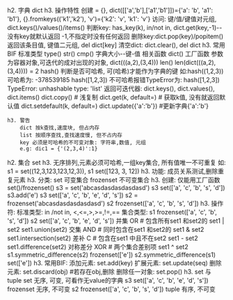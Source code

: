 h2. 字典 dict
    h3. 操作特性
        创建 = {}, 
            dict([['a','b'],['a1','b1']])={'a': 'b', 'a1': 'b1'}, {}.fromkeys(('k1','k2'), 'v')={'k2': 'v', 'k1': 'v'}
        访问: 键/值/键值对元组, dict.keys()/values()/items()
        判断key: has_key(k), in/not in, 
            dict.get(key,-1)--没有key就默认返回 -1,不指定时没有任何返回
        删除key:dict.pop(key)/popitem() 返回该条目值, 键值二元组, del dict[key]
        清空dict: dict.clear(), del dict
    h3. 常用BIF
        标准类型
            type()
            str()
            cmp()
            字典大小--键-值
        相关函数
            dict()  工厂函数
                参数为容器对象,可迭代的成对出现的对象, dict(((a,2),(3,4)))
            len()
                len(dict(((a,2),(3,4)))) = 2
            hash() 判断是否可哈希, 可(哈希)才能作为字典的键
            如:hash((1,2,3))  可哈希为: -378539185
               hash([1,2,3])  不可哈希报错TypeError为:  hash([1,2,3]) TypeError: unhashable type: 'list'
        返回可迭代器:
            dict.keys(), dict.values(), dict.items()
            dict.copy()  # 浅复制
            dict.get(k, default=) # 获取k值, 没有就返回默认值
            dict.setdefault(k, default=)
            dict.update({'a':'b'}) #更新字典{'a':'b'}

    h3. 警告
        dict 按k查找,速度块, 但占内存
        list 按顺序查找,查找速度慢, 但不占内存
        key 必须是可哈希的不可变对象: 字符串,数值, 元组
        e.g: dic1 = {'(2,3,4)':1}
h2. 集合 set
    h3. 无序排列,元素必须可哈希,一组key集合, 所有值唯一不可重复
        如: s1 = set((12,3,123,123,12,3)), 
        s1 set([123, 3, 12])
    h3. 功能:
        成员关系测试,删除重复元素
    h3. 分类:
        set 可变集合
        frozenset 不可变集合
    h3. 创建:
        仅能用工厂函数
        set()/frozenset()
        s3 = set('abcasdasdasdasdasd') 
        s3 set(['a', 'c', 'b', 's', 'd'])
        s3.add('e')
        s3 set(['a', 'c', 'b', 'e', 'd', 's'])
        s2 = frozenset('abcasdasdasdasdasd')
        s2 frozenset(['a', 'c', 'b', 's', 'd'])
    h3. 操作符:
        标准类型: in /not in, <,<=,>,>=,!=,==
        集合类型:
            s1 frozenset(['a', 'c', 'b', 's', 'd'])
            s2 set(['a', 'c', 'b', 'e', 'd', 's'])
            并集 OR   # 包含所有set1 和set2的
                set1 | set2
                set1.union(set2)
            交集 AND  # 同时包含在set1 和set2的
                set1 & set2
                set1.intersection(set2)
            差补 C    # 包含在set1 中且不在set2
                set1 - set2
                set1.difference(set2)
            对称差分 XOR  # 两个集合差别项
                set1 ^ set2
                s1.symmetric_difference(s2)
                    frozenset(['e'])
                s2.symmetric_difference(s1)
                    set(['e'])
    h3. 常用BIF:
        添加元素: set.add(key)
        扩展元素: set.update(seq)
        删除元素: set.discard(obj)  #若存在obj,删除
        删除任一对象: set.pop()
    h3. set 与 tuple
        set 无序, 可变, 可看作无value的字典
            s3  set(['a', 'c', 'b', 'e', 'd', 's'])
        frozenset 无序, 不可变
            s2 frozenset(['a', 'c', 'b', 's', 'd'])
        tuple 有序, 不可变



